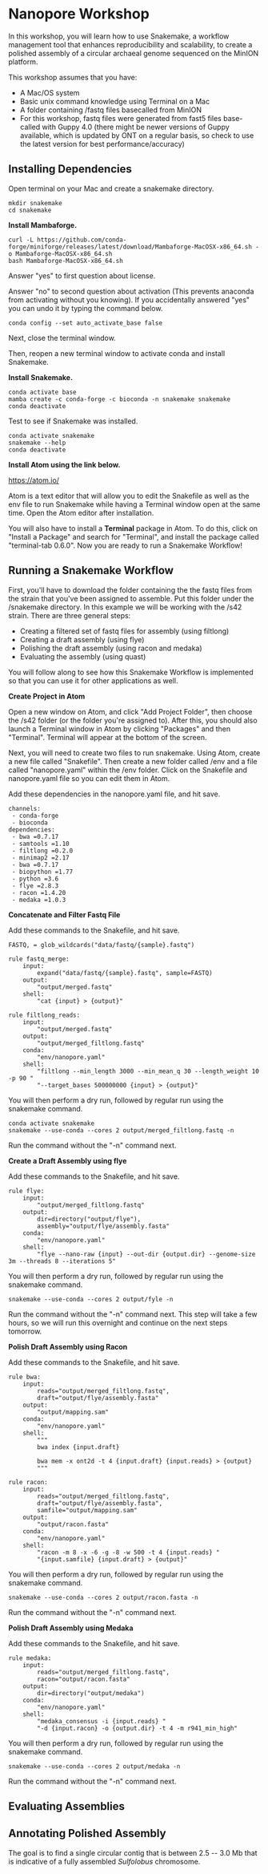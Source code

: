 # Nanopore Workshop

In this workshop, you will learn how to use Snakemake, a workflow management tool that enhances reproducibility and scalability, to create a polished assembly of a circular archaeal genome sequenced on the MinION platform.

This workshop assumes that you have:
* A Mac/OS system
* Basic unix command knowledge using Terminal on a Mac
* A folder containing /fastq files basecalled from MinION
* For this workshop, fastq files were generated from fast5 files base-called with Guppy 4.0 (there might be newer versions of Guppy available, which is updated by ONT on a regular basis, so check to use the latest version for best performance/accuracy)

## Installing Dependencies

Open terminal on your Mac and create a snakemake directory.
```
mkdir snakemake
cd snakemake
```

**Install Mambaforge.**
```
curl -L https://github.com/conda-forge/miniforge/releases/latest/download/Mambaforge-MacOSX-x86_64.sh -o Mambaforge-MacOSX-x86_64.sh
bash Mambaforge-MacOSX-x86_64.sh
```
Answer "yes" to first question about license.

Answer "no" to second question about activation (This prevents anaconda from activating without you knowing). If you accidentally answered "yes" you can undo it by typing the command below.
```
conda config --set auto_activate_base false
```
Next, close the terminal window.

Then, reopen a new terminal window to activate conda and install Snakemake.

**Install Snakemake.**
```
conda activate base
mamba create -c conda-forge -c bioconda -n snakemake snakemake
conda deactivate
```

Test to see if Snakemake was installed.
```
conda activate snakemake
snakemake --help
conda deactivate
```

**Install Atom using the link below.**

https://atom.io/

Atom is a text editor that will allow you to edit the Snakefile as well as the env file to run Snakemake while having a Terminal window open at the same time. Open the Atom editor after installation.  

You will also have to install a **Terminal** package in Atom. To do this, click on "Install a Package" and search for "Terminal", and install the package called "terminal-tab 0.6.0". Now you are ready to run a Snakemake Workflow!

## Running a Snakemake Workflow

First, you'll have to download the folder containing the the fastq files from the strain that you've been assigned to assemble. Put this folder under the /snakemake directory. In this example we will be working with the /s42 strain. There are three general steps:
* Creating a filtered set of fastq files for assembly (using filtlong)
* Creating a draft assembly (using flye)
* Polishing the draft assembly (using racon and medaka)
* Evaluating the assembly (using quast)

You will follow along to see how this Snakemake Workflow is implemented so that you can use it for other applications as well.

**Create Project in Atom**

Open a new window on Atom, and click "Add Project Folder", then choose the /s42 folder (or the folder you're assigned to). After this, you should also launch a Terminal window in Atom by clicking "Packages" and then "Terminal". Terminal will appear at the bottom of the screen.

Next, you will need to create two files to run snakemake. Using Atom, create a new file called "Snakefile". Then create a new folder called /env and a file called "nanopore.yaml" within the /env folder. Click on the Snakefile and nanopore.yaml file so you can edit them in Atom.

Add these dependencies in the nanopore.yaml file, and hit save.
```
channels:
 - conda-forge
 - bioconda
dependencies:
 - bwa =0.7.17
 - samtools =1.10
 - filtlong =0.2.0
 - minimap2 =2.17
 - bwa =0.7.17
 - biopython =1.77
 - python =3.6
 - flye =2.8.3
 - racon =1.4.20
 - medaka =1.0.3
```

**Concatenate and Filter Fastq File**

Add these commands to the Snakefile, and hit save.
```
FASTQ, = glob_wildcards("data/fastq/{sample}.fastq")

rule fastq_merge:
    input:
        expand("data/fastq/{sample}.fastq", sample=FASTQ)
    output:
        "output/merged.fastq"
    shell:
        "cat {input} > {output}"

rule filtlong_reads:
    input:
        "output/merged.fastq"
    output:
        "output/merged_filtlong.fastq"
    conda:
        "env/nanopore.yaml"
    shell:
        "filtlong --min_length 3000 --min_mean_q 30 --length_weight 10 -p 90 "
        "--target_bases 500000000 {input} > {output}"
```
You will then perform a dry run, followed by regular run using the snakemake command.
```
conda activate snakemake
snakemake --use-conda --cores 2 output/merged_filtlong.fastq -n
```
Run the command without the "-n" command next.

**Create a Draft Assembly using flye**

Add these commands to the Snakefile, and hit save.
```
rule flye:
    input:
        "output/merged_filtlong.fastq"
    output:
        dir=directory("output/flye"),
        assembly="output/flye/assembly.fasta"
    conda:
        "env/nanopore.yaml"
    shell:
        "flye --nano-raw {input} --out-dir {output.dir} --genome-size 3m --threads 8 --iterations 5"
```

You will then perform a dry run, followed by regular run using the snakemake command.
```
snakemake --use-conda --cores 2 output/fyle -n
```
Run the command without the "-n" command next. This step will take a few hours, so we will run this overnight and continue on the next steps tomorrow.

**Polish Draft Assembly using Racon**

Add these commands to the Snakefile, and hit save.
```
rule bwa:
    input:
        reads="output/merged_filtlong.fastq",
        draft="output/flye/assembly.fasta"
    output:
        "output/mapping.sam"
    conda:
        "env/nanopore.yaml"
    shell:
        """
        bwa index {input.draft}

        bwa mem -x ont2d -t 4 {input.draft} {input.reads} > {output}
        """

rule racon:
    input:
        reads="output/merged_filtlong.fastq",
        draft="output/flye/assembly.fasta",
        samfile="output/mapping.sam"
    output:
        "output/racon.fasta"
    conda:
        "env/nanopore.yaml"
    shell:
        "racon -m 8 -x -6 -g -8 -w 500 -t 4 {input.reads} "
        "{input.samfile} {input.draft} > {output}"
```
You will then perform a dry run, followed by regular run using the snakemake command.
```
snakemake --use-conda --cores 2 output/racon.fasta -n
```
Run the command without the "-n" command next.

**Polish Draft Assembly using Medaka**

Add these commands to the Snakefile, and hit save.
```
rule medaka:
    input:
        reads="output/merged_filtlong.fastq",
        racon="output/racon.fasta"
    output:
        dir=directory("output/medaka")
    conda:
        "env/nanopore.yaml"
    shell:
        "medaka_consensus -i {input.reads} "
        "-d {input.racon} -o {output.dir} -t 4 -m r941_min_high"
```

You will then perform a dry run, followed by regular run using the snakemake command.
```
snakemake --use-conda --cores 2 output/medaka -n
```
Run the command without the "-n" command next.

## Evaluating Assemblies



## Annotating Polished Assembly

The goal is to find a single circular contig that is between 2.5 -- 3.0 Mb that is indicative of a fully assembled _Sulfolobus_ chromosome.
